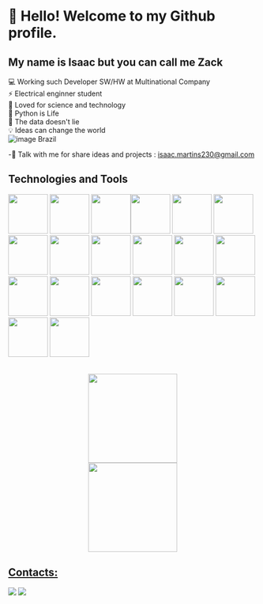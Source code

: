 # 👋 Hello! Welcome to my Github profile.
## My name is Isaac but you can call me Zack

💻 Working such Developer SW/HW at Multinational Company
<br/>
⚡ Electrical enginner student
<br/>
🚀 Loved for science and technology
<br/>
🐍 Python is Life
<br/>
🎲 The data doesn't lie
<br/>
💡  Ideas can change the world
<br/>
![image](https://github.com/IsaacMartins12/isaacmartins12/assets/91567120/fd7c58c7-bc90-435d-8118-caf53a86e1da) Brazil
<br/>

-📨 Talk with me for share ideas and projects : isaac.martins230@gmail.com

## Technologies and Tools

<img loading="lazy" src="https://cdn.jsdelivr.net/gh/devicons/devicon@latest/icons/c/c-original.svg" width="80" height="80"/> <img src="https://cdn.jsdelivr.net/gh/devicons/devicon@latest/icons/mysql/mysql-original-wordmark.svg" width="80" height="80"/> <img src="https://cdn.jsdelivr.net/gh/devicons/devicon@latest/icons/python/python-plain-wordmark.svg" width="80" height="80"/><img src="https://cdn.jsdelivr.net/gh/devicons/devicon@latest/icons/pandas/pandas-original-wordmark.svg" width="80" height="80"/> <img src="https://cdn.jsdelivr.net/gh/devicons/devicon@latest/icons/numpy/numpy-plain-wordmark.svg" width="80" height="80"/>
<img src="https://cdn.jsdelivr.net/gh/devicons/devicon@latest/icons/raspberrypi/raspberrypi-original.svg" width="80" height="80"/> <img src="https://cdn.jsdelivr.net/gh/devicons/devicon@latest/icons/opencv/opencv-original.svg" width="80" height="80"/> 
<img src="https://cdn.jsdelivr.net/gh/devicons/devicon@latest/icons/nodejs/nodejs-original.svg" width="80" height="80"/> <img src="https://cdn.jsdelivr.net/gh/devicons/devicon@latest/icons/postgresql/postgresql-original.svg" width="80" height="80"/> <img src="https://cdn.jsdelivr.net/gh/devicons/devicon@latest/icons/docker/docker-original.svg" width="80" height="80"/> 
<img src="https://cdn.jsdelivr.net/gh/devicons/devicon@latest/icons/mongodb/mongodb-original.svg" width="80" height="80"/> <img src="https://cdn.jsdelivr.net/gh/devicons/devicon@latest/icons/git/git-original.svg" width="80" height="80"/>
<img src="https://cdn.jsdelivr.net/gh/devicons/devicon@latest/icons/fastapi/fastapi-original.svg" width="80" height="80"/> <img src="https://cdn.jsdelivr.net/gh/devicons/devicon@latest/icons/django/django-plain.svg" width="80" height="80" /> <img src="https://cdn.jsdelivr.net/gh/devicons/devicon@latest/icons/jupyter/jupyter-original-wordmark.svg" width="80" height="80"/> <img src="https://cdn.jsdelivr.net/gh/devicons/devicon@latest/icons/tensorflow/tensorflow-original.svg" width="80" height="80"/> <img src="https://cdn.jsdelivr.net/gh/devicons/devicon@latest/icons/matplotlib/matplotlib-original.svg" width="80" height="80"/> <img src="https://cdn.jsdelivr.net/gh/devicons/devicon@latest/icons/insomnia/insomnia-original.svg" width="80" height="80"/> <img src="https://cdn.jsdelivr.net/gh/devicons/devicon@latest/icons/javascript/javascript-original.svg" width="80" height="80"/> <img src="https://cdn.jsdelivr.net/gh/devicons/devicon@latest/icons/selenium/selenium-original.svg" width="80" height="80"/>
          
          
          
          
          

<br/>
          
<div align="center" dir="auto">
<a href="https://github.com/isaacmartins12">
<img loading="lazy" height="180em" src="https://github-readme-stats.vercel.app/api/top-langs/?username=isaacmartins12&layout=compact&langs_count=7&theme=dracula" style="max-width: 100%;"/>
<br/>
<img loading="lazy" height="180em" src="https://github-readme-stats.vercel.app/api?username=isaacmartins12&show=reviews,discussions_started,discussions_answered,prs_merged,prs_merged_percentage" style="max-width: 100%;"/>
</div>

## Contacts:

<div>
<a href="https://instagram.com/eu.zack_martins" target="_blank"><img loading="lazy" src="https://img.shields.io/badge/-Instagram-%23E4405F?style=for-the-badge&logo=instagram&logoColor=white" target="_blank"></a>
<a href="https://www.linkedin.com/in/isaac-martins-dev" target="_blank"><img loading="lazy" src="https://img.shields.io/badge/-LinkedIn-%230077B5?style=for-the-badge&logo=linkedin&logoColor=white" target="_blank"></a>   
</div>
